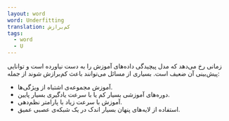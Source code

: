 ```yaml
---
layout: word
word: Underfitting
translation: کم‌برازش
tags:
  - word
  - U
---
```

زمانی رخ می‌دهد که مدل پیچیدگی داده‌های آموزش را به دست نیاورده است و توانایی پیش‌بینی آن ضعیف است. بسیاری از مسائل می‌توانند باعث کم‌برازش شوند از جمله:

* آموزش مجموعه‌ی اشتباه از ویژگی‌ها.
* دوره‌های آموزشی بسیار کم یا با سرعت یادگیری بسیار پایین.
* آموزش با سرعت زیاد با پارامتر نظم‌دهی.
* استفاده‌ از لایه‌های پنهان بسیار اندک در یک شبکه‌ی عصبی عمیق.